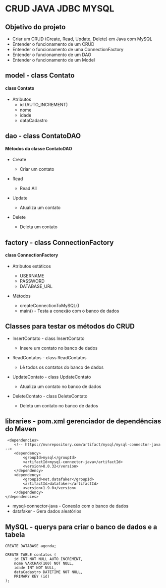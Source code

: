 # CRUD JAVA JDBC MYSQL 

## Objetivo do projeto
 - Criar um CRUD (Create, Read, Update, Delete) em Java com MySQL
 - Entender o funcionamento de um CRUD
 - Entender o funcionamento de uma ConnectionFactory
 - Entender o funcionamento de um DAO
 - Entender o funcionamento de um Model

## model - class Contato

#### class Contato
- Atributos
    - id (AUTO_INCREMENT)
    - nome
    - idade
    - dataCadastro

## dao - class ContatoDAO

#### Métodos da classe ContatoDAO

- Create
    - Criar um contato

- Read
    - Read All
    
- Update
    - Atualiza um contato
 
- Delete
    - Deleta um contato
    

## factory - class ConnectionFactory

#### class ConnectionFactory
- Atributos estáticos
    - USERNAME
    - PASSWORD
    - DATABASE_URL

- Métodos
    - createConnectionToMySQL() 
    - main() - Testa a conexão com o banco de dados

## Classes para testar os métodos do CRUD

- InsertContato - class InsertContato
    - Insere um contato no banco de dados

- ReadContatos - class ReadContatos
    - Lê todos os contatos do banco de dados

- UpdateContato - class UpdateContato
    - Atualiza um contato no banco de dados

- DeleteContato - class DeleteContato
    - Deleta um contato no banco de dados

## libraries - pom.xml gerenciador de dependências do Maven
    
     <dependencies>
        <!-- https://mvnrepository.com/artifact/mysql/mysql-connector-java -->
        <dependency>
            <groupId>mysql</groupId>
            <artifactId>mysql-connector-java</artifactId>
            <version>8.0.32</version>
        </dependency>
        <dependency>
            <groupId>net.datafaker</groupId>
            <artifactId>datafaker</artifactId>
            <version>1.9.0</version>
        </dependency>
    </dependencies>
    
- mysql-connector-java - Conexão com o banco de dados
- datafaker - Gera dados aleatórios

## MySQL - querys para criar o banco de dados e a tabela

    CREATE DATABASE agenda;

    CREATE TABLE contatos (
        id INT NOT NULL AUTO_INCREMENT,
        nome VARCHAR(100) NOT NULL,
        idade INT NOT NULL,
        dataCadastro DATETIME NOT NULL,
        PRIMARY KEY (id)
    );
